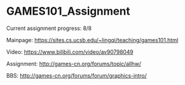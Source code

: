 # GAMES101_Assignment

Current assignment progress: 8/8

Mainpage: https://sites.cs.ucsb.edu/~lingqi/teaching/games101.html

Video: https://www.bilibili.com/video/av90798049

Assignment: http://games-cn.org/forums/topic/allhw/

BBS: http://games-cn.org/forums/forum/graphics-intro/
